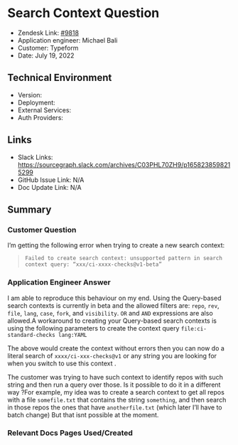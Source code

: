 
# Search Context Question <!-- Ticket Title  Hint: include keywords to make it searchable -->

- Zendesk Link: [#9818](https://sourcegraph.zendesk.com/agent/tickets/9818)
- Application engineer: Michael Bali
- Customer: Typeform <!-- Redact if this contains personally identifying information -->
- Date: July 19, 2022

<!-- Data populated from integration, speak to Ben Gordon or Michael Bali if not working -->
<!-- During Internal team trial, fill missing data manually (we are waiting for all data to sync) -->

## Technical Environment
- Version: ​
- Deployment:
- External Services:
- Auth Providers:


## Links
<!-- Data for application engineer manual entry -->
- Slack Links: https://sourcegraph.slack.com/archives/C03PHL70ZH9/p1658238598215299
- GitHub Issue Link: N/A
- Doc Update Link: N/A

## Summary
### Customer Question
I’m getting the following error when trying to create a new search context:
> `Failed to create search context: unsupported pattern in search context query: “xxx/ci-xxxx-checks@v1-beta”`


### Application Engineer Answer
I am able to reproduce this behaviour on my end.
Using the Query-based search contexts is currently in beta and the allowed filters are: `repo`, `rev`, `file`, `lang`, `case`, `fork`, and `visibility`. `OR` and `AND` expressions are also allowed.A workaround to creating your Query-based search contexts is using the following parameters to create the context query
`file:ci-standard-checks lang:YAML `

The above would create the context without errors then you can now do a literal search of `xxxx/ci-xxx-checks@v1` or any string you are looking for when you switch to use this context .

The customer was trying to have such context to identify repos with such string and then run a query over those. Is it possible to do it in a different way ?For example, my idea was to create a search context to get all repos with a file `somefile.txt` that contains the string `something`, and then search in those repos the ones that have `anotherfile.txt` (which later I’ll have to batch change)
But that isnt possible at the moment.
### Relevant Docs Pages Used/Created

<!-- Once complete, upload a copy to https://github.com/sourcegraph/support-tools-internal/tree/main/resolved-tickets as a .md file -->
<!-- Name the file 9818.md -->
